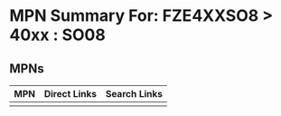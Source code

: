 



# MPN Summary For: FZE4XXSO8 > 40xx : SO08

## MPNs
  

|MPN|Direct Links|Search Links|
| :--- | :--- | :--- |
||||
